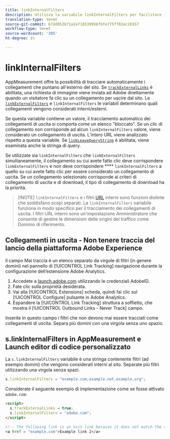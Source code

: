 ```yaml
---
title: linkInternalFilters
description: Utilizza la variabile linkInternalFilters per facilitare il tracciamento automatico dei collegamenti in uscita.
translation-type: tm+mt
source-git-commit: 67dd053b71a2e718539956fbfe775f782ec26557
workflow-type: tm+mt
source-wordcount: '305'
ht-degree: 1%

---
```



# linkInternalFilters

AppMeasurement offre la possibilità di tracciare automaticamente i collegamenti che puntano all&#39;esterno del sito. Se [`trackExternalLinks`](trackexternallinks.md) è abilitata, una richiesta di immagine viene inviata ad Adobe direttamente quando un visitatore fa clic su un collegamento per uscire dal sito. Le [`linkExternalFilters`](linkexternalfilters.md) e `linkInternalFilters` le variabili determinano quali collegamenti vengono considerati interni/esterni.

Se questa variabile contiene un valore, il tracciamento automatico dei collegamenti di uscita si comporta come un elenco &quot;bloccato&quot;. Se un clic di collegamento non corrisponde ad alcun `linkInternalFilters` valore, viene considerato un collegamento di uscita. L’intero URL viene analizzato rispetto a questa variabile. Se [`linkLeaveQueryString`](linkleavequerystring.md) è abilitata, viene esaminata anche la stringa di query.

Se utilizzate sia `linkInternalFilters` che `linkExternalFilters` simultaneamente, il collegamento su cui avete fatto clic deve corrispondere `linkExternalFilters` e non deve corrispondere **** `linkInternalFilters` a quello su cui avete fatto clic per essere considerato un collegamento di uscita. Se un collegamento selezionato corrisponde ai criteri di collegamento di uscita e di download, il tipo di collegamento di download ha la priorità.

>[!NOTE] `linkInternalFilters` e i filtri [URL](/help/admin/admin/internal-url-filter-admin.md) interni sono funzioni distinte che soddisfano scopi separati. La `linkInternalFilters` variabile funziona in modo specifico per il tracciamento dei collegamenti di uscita. I filtri URL interni sono un&#39;impostazione Amministratore che consente di gestire le dimensioni delle origini del traffico come Dominio di riferimento.

## Collegamenti in uscita - Non tenere traccia del lancio della piattaforma Adobe Experience

Il campo Mai traccia è un elenco separato da virgole di filtri (in genere domini) nel pannello di [!UICONTROL Link Tracking] navigazione durante la configurazione dell’estensione Adobe Analytics.

1. Accedete a [launch.adobe.com](https://launch.adobe.com) utilizzando le credenziali AdobeID.
2. Fate clic sulla proprietà desiderata.
3. Vai alla [!UICONTROL Extensions] scheda, quindi fai clic sul [!UICONTROL Configure] pulsante in Adobe Analytics.
4. Espandere la [!UICONTROL Link Tracking] struttura a soffietto, che mostra il [!UICONTROL Outbound Links - Never Track] campo.

Inserite in questo campo i filtri che non devono mai essere tracciati come collegamenti di uscita. Separa più domini con una virgola senza uno spazio.

## s.linkInternalFilters in AppMeasurement e Launch editor di codice personalizzato

La `s.linkInternalFilters` variabile è una stringa contenente filtri (ad esempio domini) che vengono considerati interni al sito. Separate più filtri utilizzando una virgola senza spazi.

```js
s.linkInternalFilters = "example.com,example.net,example.org";
```

Considerate il seguente esempio di implementazione come se fosse attivato `adobe.com`:

```html
<script>
  s.trackExternalLinks = true;
  s.linkInternalFilters = "adobe.com";
</script>

<!-- The following link is an exit link because it does not match the anything under linkInternalFilters -->
<a href = "example.com">Example link 2</a>
```
